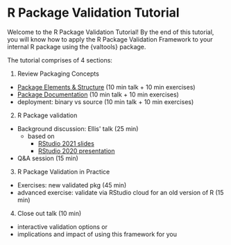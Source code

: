 # R Package Validation Tutorial

Welcome to the R Package Validation Tutorial!
By the end of this tutorial, you will know how to apply the R Package Validation Framework to your internal R package using the {valtools} package.

The tutorial comprises of 4 sections:

1. Review Packaging Concepts
  - [Package Elements & Structure](S1_1.md) (10 min talk + 10 min exercises)
  - [Package Documentation](S1_2.md) (10 min talk + 10 min exercises)
  - deployment: binary vs source (10 min talk + 10 min exercises)
  
2. R Package validation
  - Background discussion: Ellis' talk (25 min)
    - based on 
      - [RStudio 2021 slides](https://thebioengineer.github.io/validation_studio_2021)
      - [RStudio 2020 presentation](https://rstudio.com/resources/rstudioconf-2020/approaches-to-assay-processing-package-validation/)
  - Q&A session (15 min)
  
3. R Package Validation in Practice
  - Exercises: new validated pkg (45 min)
  - advanced exercise: validate via RStudio cloud for an old version of R (15 min)
  
4. Close out talk (10 min)
  - interactive validation options 
  or
  - implications and impact of using this framework for you